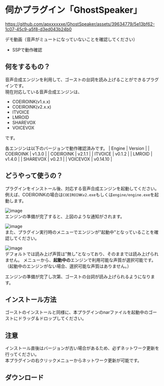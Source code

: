 # 伺かプラグイン「GhostSpeaker」

https://github.com/apxxxxxxe/GhostSpeaker/assets/39634779/5e13bf62-1c07-45c9-a5f8-d3ed043b24b0

デモ動画（音声がミュートになっていないことを確認してください）

- SSPで動作確認

## 何をするもの？
音声合成エンジンを利用して、ゴーストの台詞を読み上げることができるプラグインです。  
現在対応している音声合成エンジンは、

- COEIROINK(v1.x.x)
- COEIROINK(v2.x.x)
- ITVOICE
- LMROID
- SHAREVOX
- VOICEVOX

です。

各エンジンは以下のバージョンで動作確認済みです。
| Engine    | Version  |
| COEIROINK | v1.3.0   | 
| COEIROINK | v2.1.1   |
| ITVOICE   | v0.1.2   |
| LMROID    | v1.4.0   |
| SHAREVOX  | v0.2.1   |
| VOICEVOX  | v0.14.10 |

## どうやって使うの？
プラグインをインストール後、対応する音声合成エンジンを起動してください。例えば、COEIROINKの場合は`COEIROINKv2.exe`もしくは`engine/engine.exe`を起動します。

![image](https://github.com/apxxxxxxe/GhostSpeaker/assets/39634779/a688f933-a2ba-4844-8f6d-e3b2c54ad219)  
エンジンの準備が完了すると、上図のような通知がされます。

![image](https://github.com/apxxxxxxe/GhostSpeaker/assets/39634779/2f834f57-c0dc-4936-9965-ab90453a4baa)  
また、プラグイン実行時のメニューでエンジンが"起動中"となっていることを確認してください。

![image](https://github.com/apxxxxxxe/GhostSpeaker/assets/39634779/e718e855-c6ab-460d-ac53-331fec5e8dbb)  
デフォルトでは読み上げ声質は"無し"となっており、そのままでは読み上げられません。
メニューから、**起動中の**エンジンで利用可能な声質が選択可能です。（起動中のエンジンがない場合、選択可能な声質はありません。）

エンジンの準備が完了し次第、ゴーストの台詞が読み上げられるようになります。

## インストール方法
ゴーストのインストールと同様に、本プラグインのnarファイルを起動中のゴーストにドラッグ＆ドロップしてください。  

## 注意
インストール直後はバージョンが古い場合があるため、必ずネットワーク更新を行ってください。  
本プラグインの右クリックメニューからネットワーク更新が可能です。

## ダウンロード

